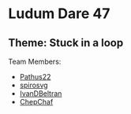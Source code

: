 # Ludum Dare 47
## Theme: Stuck in a loop
Team Members:

* [Pathus22](https://github.com/pathus22)
* [spirosvg](https://github.com/spirosvg)
* [IvanDBeltran](https://github.com/IvanDBeltran)
* [ChepChaf](https://github.com/ChepChaf)

